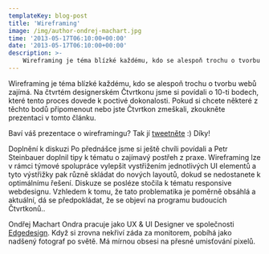 ```yaml
---
templateKey: blog-post
title: 'Wireframing'
image: /img/author-ondrej-machart.jpg
time: '2013-05-17T06:10:00+00:00'
date: '2013-05-17T06:10:00+00:00'
description: >-
    Wireframing je téma blízké každému, kdo se alespoň trochu o tvorbu webů zajímá. Na čtvrtém designerském Čtvrtkonu jsme si povídali o 10-ti bodech, které tento proces dovede k poctivé dokonalosti....
---
```

Wireframing je téma blízké každému, kdo se alespoň trochu o tvorbu webů zajímá. Na čtvrtém designerském Čtvrtkonu jsme si povídali o 10-ti bodech, které tento proces dovede k poctivé dokonalosti. Pokud si chcete některé z těchto bodů připomenout nebo jste Čtvrtkon zmeškali, zkoukněte prezentaci v tomto článku.

Baví váš prezentace o wireframingu? Tak jí [tweetněte](http://twitter.com/home?status=10%20krok%C5%AF%20k%20dokonalosti%20pro%20v%C3%A1%C5%A1%20wireframing%20-%20http%3A%2F%2Fbit.ly%2F13rfDiA%20%23Ctvrtkon "Sdílejte tuto prezentaci na Twitteru") :) Díky!

Doplnění k diskuzi Po přednášce jsme si ještě chvíli povídali a Petr Steinbauer doplnil tipy k tématu o zajímavý postřeh z praxe. Wireframing lze v rámci týmové spolupráce vylepšit vystřižením jednotlivých UI elementů a tyto výstřižky pak různě skládat do nových layoutů, dokud se nedostanete k optimálnímu řešení. Diskuze se posléze stočila k tématu responsive webdesignu. Vzhledem k tomu, že tato problematika je poměrně obsáhlá a aktuální, dá se předpokládat, že se objeví na programu budoucích Čtvrtkonů..

Ondřej Machart Ondra pracuje jako UX & UI Designer ve společnosti [Edgedesign](http://edgedesign.cz "Edgedesign.cz"). Když si zrovna nekřiví záda za monitorem, pobíhá jako nadšený fotograf po světě. Má mírnou obsesi na přesné umisťování pixelů.